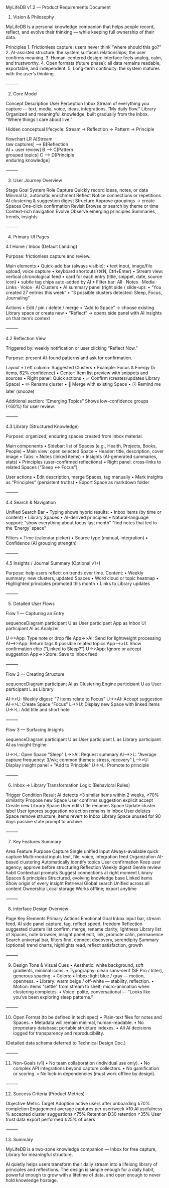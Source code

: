 MyLifeDB v1.2 — Product Requirements Document

1. Vision & Philosophy

MyLifeDB is a personal knowledge companion that helps people record, reflect, and evolve their thinking — while keeping full ownership of their data.

Principles
	1.	Frictionless capture: users never think “where should this go?”
	2.	AI-assisted structure: the system surfaces relationships; the user confirms meaning.
	3.	Human-centered design: interface feels analog, calm, and trustworthy.
	4.	Open formats (future phase): all data remains readable, exportable, and independent.
	5.	Long-term continuity: the system matures with the user’s thinking.

⸻

2. Core Model

Concept	Description	User Perception
Inbox	Stream of everything you capture — text, media, voice, ideas, integrations.	“My daily flow.”
Library	Organized and meaningful knowledge, built gradually from the Inbox.	“Where things I care about live.”

Hidden conceptual lifecycle:
Stream → Reflection → Pattern → Principle

flowchart LR
  A[Stream<br>raw captures] --> B[Reflection<br>AI + user review]
  B --> C[Pattern<br>grouped topics]
  C --> D[Principle<br>enduring knowledge]


⸻

3. User Journey Overview

Stage	Goal	System Role
Capture	Quickly record ideas, notes, or data	Minimal UI, automatic enrichment
Reflect	Notice connections or repetitions	AI clustering & suggestion digest
Structure	Approve groupings → create Spaces	One-click confirmation
Revisit	Browse or search by theme or time	Context-rich navigation
Evolve	Observe emerging principles	Summaries, trends, insights


⸻

4. Primary UI Pages

4.1 Home / Inbox (Default Landing)

Purpose: frictionless capture and review.

Main elements
	•	Quick-add bar (always visible):
	•	text input, image/file upload, voice capture
	•	keyboard shortcuts (⌘N, Ctrl+Enter)
	•	Stream view: vertical chronological feed
	•	card for each entry (title, snippet, date, source icon)
	•	subtle tag chips auto-added by AI
	•	Filter bar: All · Notes · Media · Links · Voice · AI Clusters
	•	AI summary panel (right side / slide-up):
	•	“You created 27 entries this week”
	•	“3 possible clusters detected: Sleep, Focus, Journaling”

Actions
	•	Edit / pin / delete / merge
	•	“Add to Space” → choose existing Library space or create new
	•	“Reflect” → opens side panel with AI insights on that item’s context

⸻

4.2 Reflection View

Triggered by: weekly notification or user clicking “Reflect Now.”

Purpose: present AI-found patterns and ask for confirmation.

Layout
	•	Left column: Suggested Clusters
	•	Example: Focus & Energy (5 items, 82% confidence)
	•	Center: Item list preview with snippets and sources
	•	Right panel: Quick actions
	•	✅ Confirm (creates/updates Library Space)
	•	✏️ Rename cluster
	•	🔗 Merge with existing Space
	•	🕓 Remind me later (snooze)

Additional section: “Emerging Topics”
Shows low-confidence groups (<60%) for user review.

⸻

4.3 Library (Structured Knowledge)

Purpose: organized, enduring spaces created from Inbox material.

Main components
	•	Sidebar: list of Spaces (e.g., Health, Projects, Books, People)
	•	Main view: open selected Space
	•	Header: title, description, cover image
	•	Tabs:
	•	Notes (linked items)
	•	Insights (AI-generated summaries, stats)
	•	Principles (user-confirmed reflections)
	•	Right panel: cross-links to related Spaces (“Sleep ↔ Focus”)

User actions
	•	Edit description, merge Spaces, tag manually
	•	Mark insights as “Principles” (persistent truths)
	•	Export Space as markdown folder

⸻

4.4 Search & Navigation

Unified Search Bar
	•	Typing shows hybrid results:
	•	Inbox items (by time or content)
	•	Library Spaces
	•	AI-derived principles
	•	Natural-language support:
“show everything about focus last month”
“find notes that led to the ‘Energy’ space”

Filters
	•	Time (calendar picker)
	•	Source type (manual, integration)
	•	Confidence (AI grouping strength)

⸻

4.5 Insights / Journal Summary (Optional v1+)

Purpose: help users reflect on trends over time.
Content:
	•	Weekly summary: new clusters, updated Spaces
	•	Word cloud or topic heatmap
	•	Highlighted principles promoted this month
	•	Links to Library updates

⸻

5. Detailed User Flows

Flow 1 — Capturing an Entry

sequenceDiagram
  participant U as User
  participant App as Inbox UI
  participant AI as Analyzer

  U->>App: Type note or drop file
  App->>AI: Send for lightweight processing
  AI-->>App: Return tags & possible related topics
  App-->>U: Show confirmation chip ("Linked to Sleep?")
  U->>App: Ignore or accept suggestion
  App->>Store: Save to Inbox feed


⸻

Flow 2 — Creating Structure

sequenceDiagram
  participant AI as Clustering Engine
  participant U as User
  participant L as Library

  AI->>U: Weekly digest: "7 items relate to Focus"
  U->>AI: Accept suggestion
  AI->>L: Create Space "Focus"
  L->>U: Display new Space with linked items
  U->>L: Add title and short note


⸻

Flow 3 — Surfacing Insights

sequenceDiagram
  participant U as User
  participant L as Library
  participant AI as Insight Engine

  U->>L: Open Space "Sleep"
  L->>AI: Request summary
  AI-->>L: "Average capture frequency: 3/wk; common themes: stress, recovery"
  L-->>U: Display insight panel + "Add to Principle"
  U->>L: Promote to principle


⸻

6. Inbox → Library Transformation Logic (Behavioral Rules)

Trigger	Condition	Result
AI detects ≥3 similar items	within 2 weeks, ≥70% similarity	Propose new Space
User confirms suggestion	explicit accept	Create new Library Space
User edits title	renames Space	Update cluster label
User ignores suggestion	no action	remains in Inbox
User deletes Space	remove structure, items revert to Inbox	
Library Space unused for 90 days	passive state	prompt to archive


⸻

7. Key Features Summary

Area	Feature	Purpose
Capture	Single unified input	Always-available quick capture
	Multi-modal inputs	text, file, voice, integration feed
Organization	AI-based clustering	Automatically identify topics
	User confirmation	Keep user agency; approve before structuring
Reflection	Weekly digest	Gentle review habit
	Contextual prompts	Suggest connections at right moment
Library	Spaces & principles	Structured, evolving knowledge base
	Linked items	Show origin of every insight
Retrieval	Global search	Unified across all content
Ownership	Local storage	Works offline; export anytime


⸻

8. Interface Design Overview

Page	Key Elements	Primary Actions	Emotional Goal
Inbox	input bar, stream feed, AI side panel	capture, tag, reflect	speed, freedom
Reflection	suggested clusters list	confirm, merge, rename	clarity, lightness
Library	list of Spaces, note browser, insight panel	edit, link, promote	calm, permanence
Search	universal bar, filters	find, connect	discovery, serendipity
Summary (optional)	trend charts, highlights	read, reflect	satisfaction, growth


⸻

9. Design Tone & Visual Cues
	•	Aesthetic: white background, soft gradients, minimal icons.
	•	Typography: clean sans-serif (SF Pro / Inter), generous spacing.
	•	Colors:
	•	Inbox: light blue / gray — motion, openness.
	•	Library: warm beige / off-white — stability, reflection.
	•	Motion: items “settle” from stream to shelf; micro-animation when clustering completes.
	•	Voice: polite, conversational — “Looks like you’ve been exploring sleep patterns.”

⸻

10. Open Format (to be defined in tech spec)
	•	Plain-text files for notes and Spaces.
	•	Metadata will remain minimal, human-readable.
	•	No proprietary database; portable structure indexes.
	•	All AI decisions logged for transparency and reproducibility.

(Detailed data schema deferred to Technical Design Doc.)

⸻

11. Non-Goals (v1)
	•	No team collaboration (individual use only).
	•	No complex API integrations beyond capture collectors.
	•	No gamification or scoring.
	•	No lock-in dependencies (must work offline by design).

⸻

12. Success Criteria (Product Metrics)

Objective	Metric	Target
Adoption	active users after onboarding	≥70% completion
Engagement	average captures per user/week	≥10
AI usefulness	% accepted cluster suggestions	≥75%
Retention	D30 retention	≥35%
User trust	data export performed	≥25% of users


⸻

13. Summary

MyLifeDB is a two-zone knowledge companion —
Inbox for free capture, Library for meaningful structure.

AI quietly helps users transform their daily stream into a lifelong library of principles and reflections.
The design is simple enough for a daily habit, powerful enough to grow with a lifetime of data, and open enough to never hold knowledge hostage.
